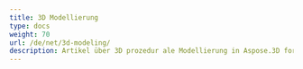 ```yaml
---
title: 3D Modellierung
type: docs
weight: 70
url: /de/net/3d-modeling/
description: Artikel über 3D prozedur ale Modellierung in Aspose.3D for .NET.
---
```

